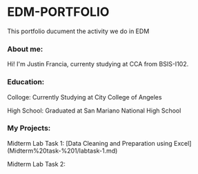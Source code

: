 # EDM-PORTFOLIO
This portfolio ducument the activity we do in EDM
### About me:
Hi! I'm Justin Francia, currenty studying at CCA from BSIS-I102.

### Education:
Colloge: Currently Studying at City College of Angeles

High School: Graduated at San Mariano National High School

### My Projects:
Midterm Lab Task 1: [Data Cleaning and Preparation using Excel] (Midterm%20task-%201/labtask-1.md)

Midterm Lab Task 2: 
